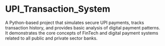 # UPI_Transaction_System
A Python-based project that simulates secure UPI payments, tracks transaction history, and provides basic analysis of digital payment patterns. It demonstrates the core concepts of FinTech and digital payment systems related to all public and private sector banks.

